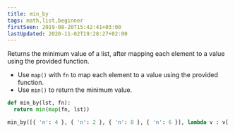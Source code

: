 ```yaml
---
title: min_by
tags: math,list,beginner
firstSeen: 2019-08-20T15:42:41+03:00
lastUpdated: 2020-11-02T19:28:27+02:00
---
```


Returns the minimum value of a list, after mapping each element to a value using the provided function.

- Use `map()` with `fn` to map each element to a value using the provided function.
- Use `min()` to return the minimum value.

```py
def min_by(lst, fn):
  return min(map(fn, lst))
```

```py
min_by([{ 'n': 4 }, { 'n': 2 }, { 'n': 8 }, { 'n': 6 }], lambda v : v['n']) # 2
```
